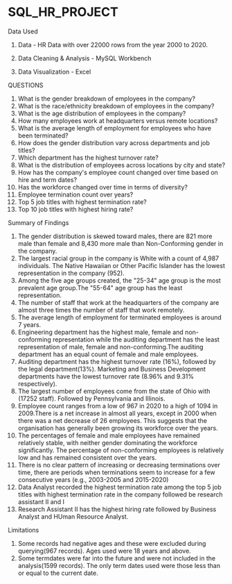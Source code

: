 # SQL_HR_PROJECT

Data Used

1. Data - HR Data with over 22000 rows from the year 2000 to 2020.

2. Data Cleaning & Analysis - MySQL Workbench

3. Data Visualization - Excel




QUESTIONS
1. What is the gender breakdown of employees in the company?
2. What is the race/ethnicity breakdown of employees in the company?
3. What is the age distribution of employees in the company?
4. How many employees work at headquarters versus remote locations?
5. What is the average length of employment for employees who have been terminated?
6. How does the gender distribution vary across departments and job titles?
7. Which department has the highest turnover rate?
8. What is the distribution of employees across locations by city and state?
9. How has the company's employee count changed over time based on hire and term dates?
10. Has the workforce changed over time in terms of diversity?
11.  Employee termination count over years?
12. Top 5 job titles with highest termination rate?
13. Top 10 job titles with highest hiring rate?




Summary of Findings
1.	The gender distribution is skewed toward males, there are 821 more male than female and 8,430 more male than Non-Conforming gender in the company.
2.	The largest racial group in the company is White with a count of 4,987 individuals. The Native Hawaiian or Other Pacific Islander has the lowest representation in the company (952).
3.	 Among the five age groups created, the "25-34" age group is the most prevalent age group.The "55-64" age group has the least representation.
4.	The number of staff that work at the headquarters of the company are almost three times the number of staff that work remotely.
5.	The average length of employment for terminated employees is around 7 years.
6.	Engineering department has the highest male, female and non-conforming representation while the auditing department has the least representation of male, female and non-conforming.The auditing department has an equal count of female and  male employees.
7.	Auditing department has the highest turnover rate (16%), followed by the legal department(13%). Marketing and Business Development departments have the lowest turnover rate (8.96% and 9.31% respectively).
8.	The largest number of employees come from the state of Ohio with (17252 staff). Followed by Pennsylvania and Illinois.
9.	Employee count ranges from a low of 967 in 2020 to a high of 1094 in 2009.There is a net increase in almost all years, except in 2000 when there was a net decrease of 26 employees. This suggests that the organisation has generally been growing its workforce over the years.
10.	 The percentages of female and male employees have remained relatively stable, with neither gender dominating the workforce significantly. The percentage of non-conforming employees is relatively low and has remained consistent over the years.
11.	There is no clear pattern of increasing or decreasing terminations over time, there are periods when terminations seem to increase for a few consecutive years (e.g., 2003-2005 and 2015-2020)
12.	Data Analyst recorded the highest termination rate among the top 5 job titles with highest termination rate in the company followed be research assistant II and I
13.	Research Assistant II has the highest hiring rate followed by Business Analyst and HUman Resource Analyst.




Limitations
1. Some records had negative ages and these were excluded during querying(967 records). Ages used were 18 years and above.
2. Some termdates were far into the future and were not included in the analysis(1599 records). The only term dates used were those less than or equal to the current date.

